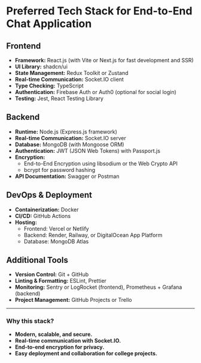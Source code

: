 # Preferred Tech Stack for End-to-End Chat Application

## Frontend
- **Framework:** React.js (with Vite or Next.js for fast development and SSR)
- **UI Library:** shadcn/ui
- **State Management:** Redux Toolkit or Zustand
- **Real-time Communication:** Socket.IO client
- **Type Checking:** TypeScript
- **Authentication:** Firebase Auth or Auth0 (optional for social login)
- **Testing:** Jest, React Testing Library

## Backend
- **Runtime:** Node.js (Express.js framework)
- **Real-time Communication:** Socket.IO server
- **Database:** MongoDB (with Mongoose ORM)
- **Authentication:** JWT (JSON Web Tokens) with Passport.js
- **Encryption:** 
  - End-to-End Encryption using libsodium or the Web Crypto API
  - bcrypt for password hashing
- **API Documentation:** Swagger or Postman

## DevOps & Deployment
- **Containerization:** Docker
- **CI/CD:** GitHub Actions
- **Hosting:** 
  - Frontend: Vercel or Netlify
  - Backend: Render, Railway, or DigitalOcean App Platform
  - Database: MongoDB Atlas

## Additional Tools
- **Version Control:** Git + GitHub
- **Linting & Formatting:** ESLint, Prettier
- **Monitoring:** Sentry or LogRocket (frontend), Prometheus + Grafana (backend)
- **Project Management:** GitHub Projects or Trello

---

### Why this stack?
- **Modern, scalable, and secure.**
- **Real-time communication with Socket.IO.**
- **End-to-end encryption for privacy.**
- **Easy deployment and collaboration for college projects.**